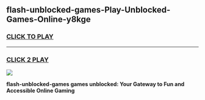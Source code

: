 
## flash-unblocked-games-Play-Unblocked-Games-Online-y8kge
<h3>
<a href="https://premium76.site?title=flash-unblocked-games&ref=25A">CLICK TO PLAY</a></h3>
<hr>

<h3>
<a href="https://premium76.site?title=flash-unblocked-games&ref=25A">CLICK 2 PLAY</a>
  
</h3>

<a href="https://premium76.site?title=flash-unblocked-games&ref=25A"><img src="https://clearcache.store/games.png"></a>


**flash-unblocked-games games unblocked: Your Gateway to Fun and Accessible Online Gaming**
